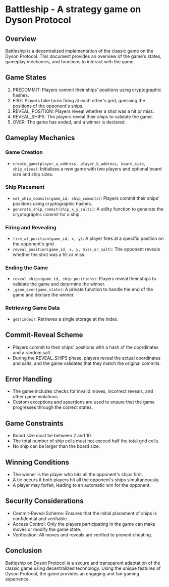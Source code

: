 # Battleship - A strategy game on Dyson Protocol

Overview
--------

Battleship is a decentralized implementation of the classic game on the Dyson Protocol. This document provides an overview of the game's states, gameplay mechanics, and functions to interact with the game.

Game States
-----------

1.  PRECOMMIT: Players commit their ships' positions using cryptographic hashes.
2.  FIRE: Players take turns firing at each other's grid, guessing the positions of the opponent's ships.
3.  REVEAL_POSITION: Players reveal whether a shot was a hit or miss.
4.  REVEAL_SHIPS: The players reveal their ships to validate the game.
5.  OVER: The game has ended, and a winner is declared.

Gameplay Mechanics
------------------

### Game Creation

-   `create_game(player_a_address, player_b_address, board_size, ship_sizes)`: Initializes a new game with two players and optional board size and ship sizes.

### Ship Placement

-   `set_ship_commits(game_id, ship_commits)`: Players commit their ships' positions using cryptographic hashes.
-   `generate_ship_commit(ship_x_y_salts)`: A utility function to generate the cryptographic commit for a ship.

### Firing and Revealing

-   `fire_at_position(game_id, x, y)`: A player fires at a specific position on the opponent's grid.
-   `reveal_position(game_id, x, y, miss_or_salt)`: The opponent reveals whether the shot was a hit or miss.

### Ending the Game

-   `reveal_ships(game_id, ship_positions)`: Players reveal their ships to validate the game and determine the winner.
-   `_game_over(game_state)`: A private function to handle the end of the game and declare the winner.

### Retrieving Game Data

-   `get(index)`: Retrieves a single storage at the index.

Commit-Reveal Scheme
--------------------

-   Players commit to their ships' positions with a hash of the coordinates and a random salt.
-   During the REVEAL_SHIPS phase, players reveal the actual coordinates and salts, and the game validates that they match the original commits.

Error Handling
--------------

-   The game includes checks for invalid moves, incorrect reveals, and other game violations.
-   Custom exceptions and assertions are used to ensure that the game progresses through the correct states.

Game Constraints
----------------

-   Board size must be between 2 and 10.
-   The total number of ship cells must not exceed half the total grid cells.
-   No ship can be larger than the board size.

Winning Conditions
------------------

-   The winner is the player who hits all the opponent's ships first.
-   A tie occurs if both players hit all the opponent's ships simultaneously.
-   A player may forfeit, leading to an automatic win for the opponent.

Security Considerations
-----------------------

-   Commit-Reveal Scheme: Ensures that the initial placement of ships is confidential and verifiable.
-   Access Control: Only the players participating in the game can make moves or modify the game state.
-   Verification: All moves and reveals are verified to prevent cheating.

Conclusion
----------

Battleship on Dyson Protocol is a secure and transparent adaptation of the classic game using decentralized technology. Using the unique features of Dyson Protocol, the game provides an engaging and fair gaming experience.
